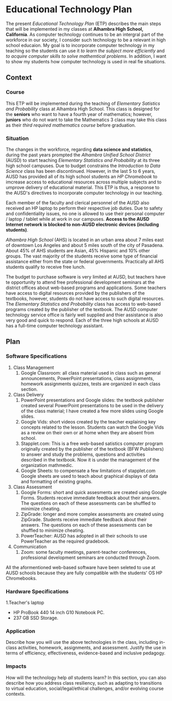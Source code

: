 # **Educational Technology Plan**

The present *Educational Technology Plan* (ETP) describes the main steps that will be implemented in my classes at **Alhambra High School, California**. As computer technology continues to be an intergral part of the workforce in our society, I consider such technology to be a relevant in high school educaion. My goal is to incorporate computer technology in my teaching so the students can use it *to learn the subject more efficiently* and *to acquire computer skills to solve mathemtical problems*. In addition, I want to show my students how computer technology is used in real fie situations.

## Context

### Course

This ETP will be implemented during the teaching of *Elementary Satistics and Probability* class at Alhambra High School. This class is designed for the **seniors** who want to have a fourth year of mathematics; however, **juniors** who do not want to take the Mathematics 3 class may take this class as their *third required mathematics course* before graduation.

### Situation

The changes in the workforce, regarding **data science and statistics**, during the past years prompted the *Alhambra Unified School District* (AUSD) to start teaching *Elementary Statistics and Probability* at its three high school campuses. Due to budget constrains the *Introduction to Data Science* class has been discontinued. However, in the last 5 to 6 years, AUSD has provided all of its high school students an *HP Chromebook* to imcrease access to educational resources across multiple subjects and to umprove delivery of educational material. This ETP is thus, a response to the AUSD's directives to incorporate computer technology in our teaching. 

Each member of the faculty and clerical personnel of the AUSD also received an HP laptop to perform their respective job duties. Due to safety and confidentiality issues, no one is allowed to use their personal computer / laptop / tablet while at work in our campuses. **Access to the AUSD Internet network is blocked to non-AUSD electronic devices (including students)**. 

*Alhambra High School* (AHS) is located in an urban area about 7 miles east of downtown Los Angeles and about 5 miles south of the city of Pasadena. About 45% of AHS students are Asian, 45% Hispanic and 10% other groups. The vast majority of the students receive some type of financial assistance either from the state or federal governments. Practically all AHS students qualify to receive free lunch.

The budget to purchase software is very limited at AUSD, but teachers have te opportunity to attend free professional development seminars at the district offices about web-based programs and applications. Some teachers have access to digital resources provided by the publishers of the textbooks, however, students do not have access to such digital resources. The *Elementary Statistics and Probability* class has access to web-based programs created by the publisher of the textbook. The AUSD computer technology service office is fairly well supplied and thier assistance is also very good and quick to respond. Each of the three high schools at AUSD has a full-time computer technology assistant.

## Plan

### Software Specifications

1. Class Management
   1. Google Classroom: all class material used in class such as general announcements, PowerPoint presentations, class assignments, homework assignments quizzes, tests are organized in each class section.
2. Class Delivery
   1. PowerPoint presentations and Google slides: the textbook publisher created several PowerPoint presentations to be used in the delivery of the class material; I have created a few more slides using Google slides.
   2. Google Vids: short videos created by the teacher explaining key concepts related to the lesson. Students can watch the Google Vids as a review on their own or at home when they are absent from school.
   3. Stapplet.com: This is a free web-based satistics computer program originally created by the publisher of the textbook (BFW Publishers) to answer and study the problems, questions and activities described in the textbook. Now it is under the management of the organization mathmedic.
   4. Google Sheets: to compensate a few limitations of stapplet.com Google sheets are used to teach about graphical displays of data and formatting of existing graphs.
3. Class Assessment
   1. Google Forms: short and quick assesments are created using Google Forms. Students receive immediate feedback about their answers. The questions on each of these assessments can be shuffled to minimize cheating.
   2. ZipGrade: longer and more complex assessments are created using ZipGrade. Students receive immediate feedback about their answers. The questions on each of these assessments can be shuffled to minimize cheating.
   3. PowerTeacher: AUSD has adopted in all their schools to use PowerTeacher as the required gradebook.
4. Communication
   1. Zoom: some faculty meetings, parent-teacher conferences, professional development seminars are conducted through Zoom.
  
All the aformentioned web-based software have been seleted to use at AUSD schools because they are fully compatible with the students' OS HP Chromebooks. 

### Hardware Specifications

1.Teacher's laptop
   - HP ProBook 440 14 inch G10 Notebook PC.
   - 237 GB SSD Storage.

### Application

Describe how you will use the above technologies in the class, including
in-class activities, homework, assignments, and assessment. Justify the use
in terms of efficiency, effectiveness, evidence-based and inclusive pedagogy.

### Impacts

How will the technology help *all* students learn? In this section, you can also
describe how you address class resiliency, such as adapting to
transitions to virtual education, social/legal/ethical challenges,  and/or
evolving course contexts.
